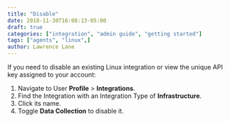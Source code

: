 ```yaml
---
title: "Disable"
date: 2018-11-30T16:08:13-05:00
draft: true
categories: ["integration", "admin guide", "getting started"]
tags: ["agents", "linux",]
author: Lawrence Lane
---
```


If you need to disable an existing Linux integration or view the unique API key assigned to your account:

1. Navigate to User **Profile** > **Integrations**.
2. Find the Integration with an Integration Type of **Infrastructure**.
3. Click its name.
4. Toggle **Data Collection** to disable it.
